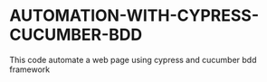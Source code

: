 # AUTOMATION-WITH-CYPRESS-CUCUMBER-BDD
This code automate a web page using cypress and cucumber bdd framework

